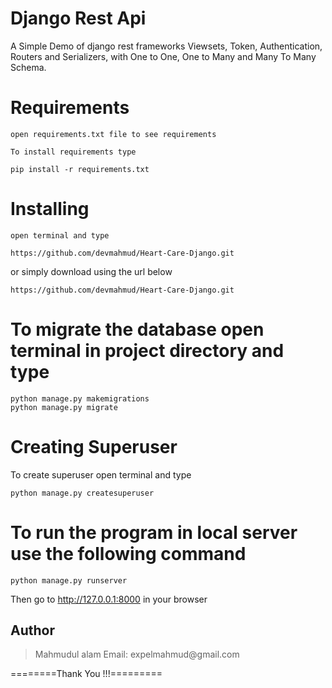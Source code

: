 # Django Rest Api

A Simple Demo of django rest frameworks Viewsets, Token, Authentication, Routers and Serializers, with One to One, One to Many and Many To Many Schema.

# Requirements

```
open requirements.txt file to see requirements

To install requirements type

pip install -r requirements.txt
```

# Installing

```
open terminal and type

https://github.com/devmahmud/Heart-Care-Django.git
```

or simply download using the url below

```
https://github.com/devmahmud/Heart-Care-Django.git
```

# To migrate the database open terminal in project directory and type

```
python manage.py makemigrations
python manage.py migrate
```

# Creating Superuser

To create superuser open terminal and type

```
python manage.py createsuperuser
```

# To run the program in local server use the following command

```
python manage.py runserver
```

Then go to http://127.0.0.1:8000 in your browser

## Author

<blockquote>
Mahmudul alam
Email: expelmahmud@gmail.com
</blockquote>

========Thank You !!!=========
